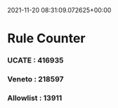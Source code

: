 2021-11-20 08:31:09.072625+00:00
# Rule Counter 
 ### UCATE : 416935

 ### Veneto : 218597

 ### Allowlist : 13911